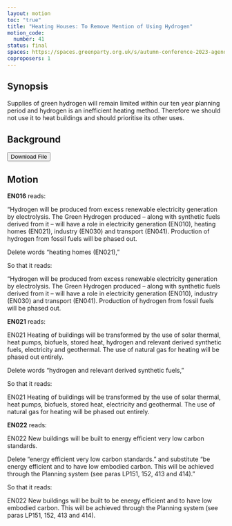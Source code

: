 ```yaml
---
layout: motion
toc: "true"
title: "Heating Houses: To Remove Mention of Using Hydrogen"
motion_code:
  number: 41
status: final
spaces: https://spaces.greenparty.org.uk/s/autumn-conference-2023-agenda-forum/post/post/view?id=10792
coproposers: 1
---
```

## **Synopsis**

Supplies of green hydrogen will remain limited within our ten year planning period and hydrogen is an inefficient heating method. Therefore we should not use it to heat buildings and should prioritise its other uses.

## B﻿ackground

<a href="/files/h2-homes-briefing-paper-v0.2.docx"><button class="btn btn-outline-primary download-link">Download File</button></a>

## **Motion**

**EN016** reads:

“Hydrogen will be produced from excess renewable electricity generation by electrolysis. The Green Hydrogen produced – along with synthetic fuels derived from it – will have a role in electricity generation (EN010), heating homes (EN021), industry (EN030) and transport (EN041). Production of hydrogen from fossil fuels will be phased out.

Delete words “heating homes (EN021),”

So that it reads:

“Hydrogen will be produced from excess renewable electricity generation by electrolysis. The Green Hydrogen produced – along with synthetic fuels derived from it – will have a role in electricity generation (EN010), industry (EN030) and transport (EN041). Production of hydrogen from fossil fuels will be phased out.

**EN021** reads:

EN021 Heating of buildings will be transformed by the use of solar thermal, heat pumps, biofuels, stored heat, hydrogen and relevant derived synthetic fuels, electricity and geothermal. The use of natural gas for heating will be phased out entirely.

Delete words “hydrogen and relevant derived synthetic fuels,”

So that it reads:

EN021 Heating of buildings will be transformed by the use of solar thermal, heat pumps, biofuels, stored heat, electricity and geothermal. The use of natural gas for heating will be phased out entirely.

**EN022** reads:

EN022 New buildings will be built to energy efficient very low carbon standards.

Delete “energy efficient very low carbon standards.” and substitute “be energy efficient and to have low embodied carbon. This will be achieved through the Planning system (see paras LP151, 152, 413 and 414).”

So that it reads:

EN022 New buildings will be built to be energy efficient and to have low embodied carbon. This will be achieved through the Planning system (see paras LP151, 152, 413 and 414).